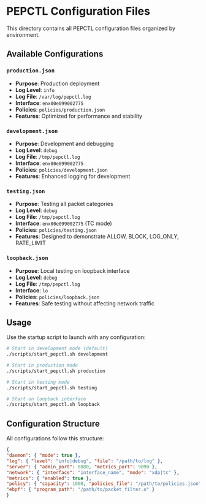 # PEPCTL Configuration Files

This directory contains all PEPCTL configuration files organized by environment.

## Available Configurations

### `production.json`
- **Purpose**: Production deployment
- **Log Level**: `info`
- **Log File**: `/var/log/pepctl.log`
- **Interface**: `enx00e099002775`
- **Policies**: `policies/production.json`
- **Features**: Optimized for performance and stability

### `development.json`
- **Purpose**: Development and debugging
- **Log Level**: `debug`
- **Log File**: `/tmp/pepctl.log`
- **Interface**: `enx00e099002775`
- **Policies**: `policies/development.json`
- **Features**: Enhanced logging for development

### `testing.json`
- **Purpose**: Testing all packet categories
- **Log Level**: `debug`
- **Log File**: `/tmp/pepctl.log`
- **Interface**: `enx00e099002775` (TC mode)
- **Policies**: `policies/testing.json`
- **Features**: Designed to demonstrate ALLOW, BLOCK, LOG_ONLY, RATE_LIMIT

### `loopback.json`
- **Purpose**: Local testing on loopback interface
- **Log Level**: `debug`
- **Log File**: `/tmp/pepctl.log`
- **Interface**: `lo`
- **Policies**: `policies/loopback.json`
- **Features**: Safe testing without affecting network traffic

## Usage

Use the startup script to launch with any configuration:

```bash
# Start in development mode (default)
./scripts/start_pepctl.sh development

# Start in production mode
./scripts/start_pepctl.sh production

# Start in testing mode
./scripts/start_pepctl.sh testing

# Start on loopback interface
./scripts/start_pepctl.sh loopback
```

## Configuration Structure

All configurations follow this structure:

```json
{
"daemon": { "mode": true },
"log": { "level": "info|debug", "file": "/path/to/log" },
"server": { "admin_port": 8080, "metrics_port": 9090 },
"network": { "interface": "interface_name", "mode": "xdp|tc" },
"metrics": { "enabled": true },
"policy": { "capacity": 1000, "policies_file": "/path/to/policies.json" },
"ebpf": { "program_path": "/path/to/packet_filter.o" }
}
``` 